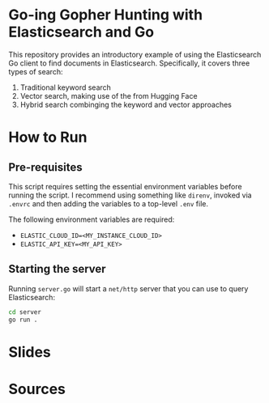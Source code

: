 # Go-ing Gopher Hunting with Elasticsearch and Go

This repository provides an introductory example of using the Elasticsearch Go client to find documents in Elasticsearch. Specifically, it covers three types of search:

1. Traditional keyword search
2. Vector search, making use of the <MODEL> from Hugging Face
3. Hybrid search combinging the keyword and vector approaches

# How to Run

## Pre-requisites

This script requires setting the essential environment variables before running the script. I recommend using something like `direnv`, invoked via `.envrc` and then adding the variables to a top-level `.env` file. 

The following environment variables are required:

- `ELASTIC_CLOUD_ID=<MY_INSTANCE_CLOUD_ID>` 
- `ELASTIC_API_KEY=<MY_API_KEY>`

## Starting the server

Running `server.go` will start a `net/http` server that you can use to query Elasticsearch:

```bash
cd server
go run .
```

# Slides

# Sources
